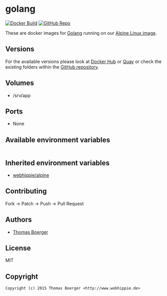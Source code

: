 # golang

[![Docker Build](https://github.com/dockhippie/golang/actions/workflows/docker.yml/badge.svg)](https://github.com/dockhippie/golang/actions/workflows/docker.yml) [![GitHub Repo](https://img.shields.io/badge/github-repo-yellowgreen)](https://github.com/dockhippie/golang)

These are docker images for [Golang][upstream] running on our
[Alpine Linux image][parent].

## Versions

For the available versions please look at [Docker Hub][dockerhub] or
[Quay][quayio] or check the existing folders within the
[GitHub repository][github].

## Volumes

*  /srv/app

## Ports

*  None

## Available environment variables

```console

```

## Inherited environment variables

*  [webhippie/alpine](https://github.com/dockhippie/alpine#available-environment-variables)

## Contributing

Fork -> Patch -> Push -> Pull Request

## Authors

*  [Thomas Boerger](https://github.com/tboerger)

## License

MIT

## Copyright

```console
Copyright (c) 2015 Thomas Boerger <http://www.webhippie.de>
```

[upstream]: https://golang.org
[parent]: https://github.com/dockhippie/alpine
[dockerhub]: https://hub.docker.com/r/webhippie/golang/tags
[quayio]: https://quay.io/repository/webhippie/golang?tab=tags
[github]: https://github.com/dockhippie/golang
